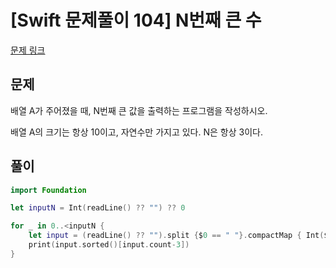 # [Swift 문제풀이 104] N번째 큰 수

[문제 링크](https://www.acmicpc.net/problem/2693)

## 문제

배열 A가 주어졌을 때, N번째 큰 값을 출력하는 프로그램을 작성하시오.

배열 A의 크기는 항상 10이고, 자연수만 가지고 있다. N은 항상 3이다.

## 풀이

```swift
import Foundation

let inputN = Int(readLine() ?? "") ?? 0

for _ in 0..<inputN {
    let input = (readLine() ?? "").split {$0 == " "}.compactMap { Int($0) }
    print(input.sorted()[input.count-3])
}
```
